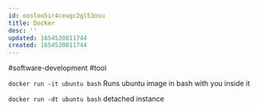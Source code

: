 ```yaml
---
id: oosloo5ir4ceugc2gl53osu
title: Docker
desc: ''
updated: 1654530811744
created: 1654530811744
---
```

#software-development #tool 

`docker run -it ubuntu bash`
Runs ubuntu image in bash with you inside it

`docker run -dt ubuntu bash`
detached instance
